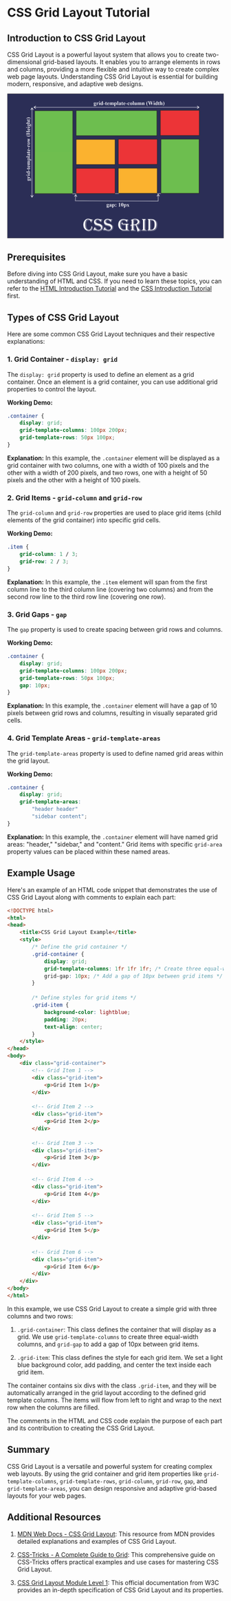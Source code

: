 # CSS Grid Layout Tutorial

## Introduction to CSS Grid Layout

CSS Grid Layout is a powerful layout system that allows you to create two-dimensional grid-based layouts. It enables you to arrange elements in rows and columns, providing a more flexible and intuitive way to create complex web page layouts. Understanding CSS Grid Layout is essential for building modern, responsive, and adaptive web designs.

![Data Types](../../Assets/CSS-GRID-3.png)

## Prerequisites

Before diving into CSS Grid Layout, make sure you have a basic understanding of HTML and CSS. If you need to learn these topics, you can refer to the [HTML Introduction Tutorial](https://example.com/html-introduction) and the [CSS Introduction Tutorial](https://example.com/css-introduction) first.

## Types of CSS Grid Layout

Here are some common CSS Grid Layout techniques and their respective explanations:

### 1. Grid Container - `display: grid`

The `display: grid` property is used to define an element as a grid container. Once an element is a grid container, you can use additional grid properties to control the layout.

**Working Demo:**
```css
.container {
    display: grid;
    grid-template-columns: 100px 200px;
    grid-template-rows: 50px 100px;
}
```

**Explanation:**
In this example, the `.container` element will be displayed as a grid container with two columns, one with a width of 100 pixels and the other with a width of 200 pixels, and two rows, one with a height of 50 pixels and the other with a height of 100 pixels.

### 2. Grid Items - `grid-column` and `grid-row`

The `grid-column` and `grid-row` properties are used to place grid items (child elements of the grid container) into specific grid cells.

**Working Demo:**
```css
.item {
    grid-column: 1 / 3;
    grid-row: 2 / 3;
}
```

**Explanation:**
In this example, the `.item` element will span from the first column line to the third column line (covering two columns) and from the second row line to the third row line (covering one row).

### 3. Grid Gaps - `gap`

The `gap` property is used to create spacing between grid rows and columns.

**Working Demo:**
```css
.container {
    display: grid;
    grid-template-columns: 100px 200px;
    grid-template-rows: 50px 100px;
    gap: 10px;
}
```

**Explanation:**
In this example, the `.container` element will have a gap of 10 pixels between grid rows and columns, resulting in visually separated grid cells.

### 4. Grid Template Areas - `grid-template-areas`

The `grid-template-areas` property is used to define named grid areas within the grid layout.

**Working Demo:**
```css
.container {
    display: grid;
    grid-template-areas:
        "header header"
        "sidebar content";
}
```

**Explanation:**
In this example, the `.container` element will have named grid areas: "header," "sidebar," and "content." Grid items with specific `grid-area` property values can be placed within these named areas.

## Example Usage
 Here's an example of an HTML code snippet that demonstrates the use of CSS Grid Layout along with comments to explain each part:

```html
<!DOCTYPE html>
<html>
<head>
    <title>CSS Grid Layout Example</title>
    <style>
        /* Define the grid container */
        .grid-container {
            display: grid;
            grid-template-columns: 1fr 1fr 1fr; /* Create three equal-width columns */
            grid-gap: 10px; /* Add a gap of 10px between grid items */
        }

        /* Define styles for grid items */
        .grid-item {
            background-color: lightblue;
            padding: 20px;
            text-align: center;
        }
    </style>
</head>
<body>
    <div class="grid-container">
        <!-- Grid Item 1 -->
        <div class="grid-item">
            <p>Grid Item 1</p>
        </div>

        <!-- Grid Item 2 -->
        <div class="grid-item">
            <p>Grid Item 2</p>
        </div>

        <!-- Grid Item 3 -->
        <div class="grid-item">
            <p>Grid Item 3</p>
        </div>

        <!-- Grid Item 4 -->
        <div class="grid-item">
            <p>Grid Item 4</p>
        </div>

        <!-- Grid Item 5 -->
        <div class="grid-item">
            <p>Grid Item 5</p>
        </div>

        <!-- Grid Item 6 -->
        <div class="grid-item">
            <p>Grid Item 6</p>
        </div>
    </div>
</body>
</html>
```

In this example, we use CSS Grid Layout to create a simple grid with three columns and two rows:

1. `.grid-container`: This class defines the container that will display as a grid. We use `grid-template-columns` to create three equal-width columns, and `grid-gap` to add a gap of 10px between grid items.

2. `.grid-item`: This class defines the style for each grid item. We set a light blue background color, add padding, and center the text inside each grid item.

The container contains six divs with the class `.grid-item`, and they will be automatically arranged in the grid layout according to the defined grid template columns. The items will flow from left to right and wrap to the next row when the columns are filled.

The comments in the HTML and CSS code explain the purpose of each part and its contribution to creating the CSS Grid Layout.
## Summary

CSS Grid Layout is a versatile and powerful system for creating complex web layouts. By using the grid container and grid item properties like `grid-template-columns`, `grid-template-rows`, `grid-column`, `grid-row`, `gap`, and `grid-template-areas`, you can design responsive and adaptive grid-based layouts for your web pages.

## Additional Resources

1. [MDN Web Docs - CSS Grid Layout](https://developer.mozilla.org/en-US/docs/Web/CSS/CSS_Grid_Layout): This resource from MDN provides detailed explanations and examples of CSS Grid Layout.

2. [CSS-Tricks - A Complete Guide to Grid](https://css-tricks.com/snippets/css/complete-guide-grid/): This comprehensive guide on CSS-Tricks offers practical examples and use cases for mastering CSS Grid Layout.

3. [CSS Grid Layout Module Level 1](https://www.w3.org/TR/css-grid-1/): This official documentation from W3C provides an in-depth specification of CSS Grid Layout and its properties.